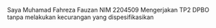 Saya Muhamad Fahreza Fauzan NIM 2204509 Mengerjakan TP2 DPBO tanpa melakukan kecurangan yang dispesifikasikan

